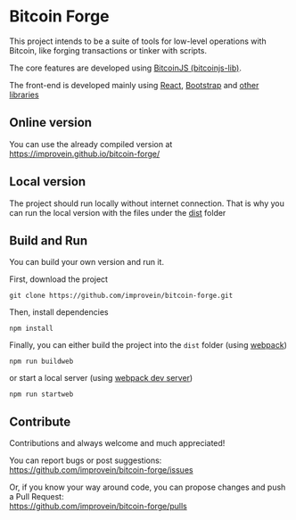 # Bitcoin Forge

This project intends to be a suite of tools for low-level operations with Bitcoin, like forging transactions or tinker with scripts.

The core features are developed using [BitcoinJS (bitcoinjs-lib)](https://github.com/bitcoinjs/bitcoinjs-lib).

The front-end is developed mainly using [React](https://reactjs.org), [Bootstrap](https://getbootstrap.com) and [other libraries](https://github.com/improvein/bitcoin-forge/blob/master/package.json)

## Online version
You can use the already compiled version at https://improvein.github.io/bitcoin-forge/

## Local version
The project should run locally without internet connection. That is why you can run the local version with the files under the [dist](https://github.com/improvein/bitcoin-forge/tree/master/dist) folder

## Build and Run
You can build your own version and run it.

First, download the project
```
git clone https://github.com/improvein/bitcoin-forge.git
```

Then, install dependencies
```
npm install
```

Finally, you can either build the project into the `dist` folder (using [webpack](https://webpack.js.org/))
```
npm run buildweb
```
or start a local server (using [webpack dev server](https://github.com/webpack/webpack-dev-server))
```
npm run startweb
```

## Contribute
Contributions and always welcome and much appreciated!

You can report bugs or post suggestions:<br/>
https://github.com/improvein/bitcoin-forge/issues

Or, if you know your way around code, you can propose changes and push a Pull Request:<br/>
https://github.com/improvein/bitcoin-forge/pulls
